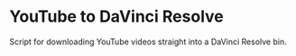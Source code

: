# YouTube to DaVinci Resolve
Script for downloading YouTube videos straight into a DaVinci Resolve bin.
